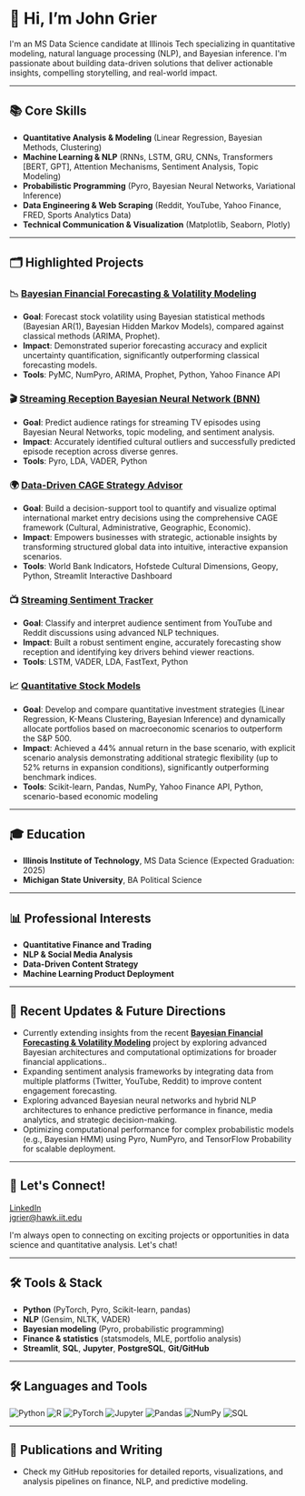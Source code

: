 # 👋 Hi, I’m John Grier

I'm an MS Data Science candidate at Illinois Tech specializing in quantitative modeling, natural language processing (NLP), and Bayesian inference. I'm passionate about building data-driven solutions that deliver actionable insights, compelling storytelling, and real-world impact.

---
## 📚 Core Skills
- **Quantitative Analysis & Modeling** (Linear Regression, Bayesian Methods, Clustering)
- **Machine Learning & NLP** (RNNs, LSTM, GRU, CNNs, Transformers [BERT, GPT], Attention Mechanisms, Sentiment Analysis, Topic Modeling)
- **Probabilistic Programming** (Pyro, Bayesian Neural Networks, Variational Inference)
- **Data Engineering & Web Scraping** (Reddit, YouTube, Yahoo Finance, FRED, Sports Analytics Data)
- **Technical Communication & Visualization** (Matplotlib, Seaborn, Plotly)

---

## 🗂️ Highlighted Projects

### 📉 [Bayesian Financial Forecasting & Volatility Modeling](https://github.com/J-Grier/volatility_forecasting)
- **Goal**: Forecast stock volatility using Bayesian statistical methods (Bayesian AR(1), Bayesian Hidden Markov Models), compared against classical methods (ARIMA, Prophet).
- **Impact**: Demonstrated superior forecasting accuracy and explicit uncertainty quantification, significantly outperforming classical forecasting models.
- **Tools**: PyMC, NumPyro, ARIMA, Prophet, Python, Yahoo Finance API

### 🎬 [Streaming Reception Bayesian Neural Network (BNN)](https://github.com/J-Grier/streaming-reception-bnn)
- **Goal**: Predict audience ratings for streaming TV episodes using Bayesian Neural Networks, topic modeling, and sentiment analysis.
- **Impact**: Accurately identified cultural outliers and successfully predicted episode reception across diverse genres.
- **Tools**: Pyro, LDA, VADER, Python

### 🌍 [Data-Driven CAGE Strategy Advisor](https://github.com/J-Grier/Global-Market-Expansion-Simulator)
- **Goal**: Build a decision-support tool to quantify and visualize optimal international market entry decisions using the comprehensive CAGE framework (Cultural, Administrative, Geographic, Economic).
- **Impact**: Empowers businesses with strategic, actionable insights by transforming structured global data into intuitive, interactive expansion scenarios.
- **Tools**: World Bank Indicators, Hofstede Cultural Dimensions, Geopy, Python, Streamlit Interactive Dashboard

### 📺 [Streaming Sentiment Tracker](https://github.com/J-Grier/streaming-sentiment-tracker)
- **Goal**: Classify and interpret audience sentiment from YouTube and Reddit discussions using advanced NLP techniques.
- **Impact**: Built a robust sentiment engine, accurately forecasting show reception and identifying key drivers behind viewer reactions.
- **Tools**: LSTM, VADER, LDA, FastText, Python

### 📈 [Quantitative Stock Models](https://github.com/J-Grier/quantitative-stock-models)
- **Goal**: Develop and compare quantitative investment strategies (Linear Regression, K-Means Clustering, Bayesian Inference) and dynamically allocate portfolios based on macroeconomic scenarios to outperform the S&P 500.
- **Impact**: Achieved a 44% annual return in the base scenario, with explicit scenario analysis demonstrating additional strategic flexibility (up to 52% returns in expansion conditions), significantly outperforming benchmark indices.
- **Tools**: Scikit-learn, Pandas, NumPy, Yahoo Finance API, Python, scenario-based economic modeling

---


## 🎓 Education
- **Illinois Institute of Technology**, MS Data Science (Expected Graduation: 2025)
- **Michigan State University**, BA Political Science

---

## 📊 Professional Interests
- **Quantitative Finance and Trading**
- **NLP & Social Media Analysis**
- **Data-Driven Content Strategy**
- **Machine Learning Product Deployment**

---

## 🚀 Recent Updates & Future Directions

- Currently extending insights from the recent [**Bayesian Financial Forecasting & Volatility Modeling**](https://github.com/J-Grier/Bayesian_Financial_Forecasting_Volatility_Modeling) project by exploring advanced Bayesian architectures and computational optimizations for broader financial applications..
- Expanding sentiment analysis frameworks by integrating data from multiple platforms (Twitter, YouTube, Reddit) to improve content engagement forecasting.
- Exploring advanced Bayesian neural networks and hybrid NLP architectures to enhance predictive performance in finance, media analytics, and strategic decision-making.
- Optimizing computational performance for complex probabilistic models (e.g., Bayesian HMM) using Pyro, NumPyro, and TensorFlow Probability for scalable deployment.


---

## 💬 Let's Connect!

[LinkedIn](https://www.linkedin.com/in/john-grier/)  
[jgrier@hawk.iit.edu](mailto:jgrier@hawk.iit.edu)

I'm always open to connecting on exciting projects or opportunities in data science and quantitative analysis. Let's chat!

---

## 🛠️ Tools & Stack

- **Python** (PyTorch, Pyro, Scikit-learn, pandas)
- **NLP** (Gensim, NLTK, VADER)
- **Bayesian modeling** (Pyro, probabilistic programming)
- **Finance & statistics** (statsmodels, MLE, portfolio analysis)
- **Streamlit**, **SQL**, **Jupyter**, **PostgreSQL**, **Git/GitHub**

---
## 🛠️ Languages and Tools
![Python](https://img.shields.io/badge/-Python-black?style=flat-square&logo=Python)
![R](https://img.shields.io/badge/-R-black?style=flat-square&logo=R)
![PyTorch](https://img.shields.io/badge/-PyTorch-black?style=flat-square&logo=PyTorch)
![Jupyter](https://img.shields.io/badge/-Jupyter-black?style=flat-square&logo=Jupyter)
![Pandas](https://img.shields.io/badge/-Pandas-black?style=flat-square&logo=Pandas)
![NumPy](https://img.shields.io/badge/-NumPy-black?style=flat-square&logo=NumPy)
![SQL](https://img.shields.io/badge/-SQL-black?style=flat-square&logo=PostgreSQL)

---

## 📝 Publications and Writing
- Check my GitHub repositories for detailed reports, visualizations, and analysis pipelines on finance, NLP, and predictive modeling.


